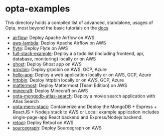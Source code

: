 # opta-examples
This directory holds a compiled list of advanced, standalone, usages of Opta, most beyond the basic tutorials on the 
[docs](https://docs.opta.dev/)

- [airflow](/examples/airflow): Deploy Apache Airflow on AWS
- [aws-lambda](/examples/aws-lambda): Deploy Apache Airflow on AWS
- [flyte](/examples/flyte): Deploy Flyte on AWS
- [full-stack-example](/examples/full-stack-example): Deploy a a todo list (including frontend, api, database, monitoring) locally or on AWS
- [ghost](/examples/ghost): Deploy Ghost app on AWS
- [grpcbin](/examples/grpcbin): Deploy grpcbin on AWS, GCP, Azure
- [hello-app](/examples/hello-app): Deploy a web application locally or on AWS, GCP, Azure
- [httpbin](/examples/httpbin): Deploy httpbin locally or on AWS, GCP, Azure
- [mattermost](/examples/mattermost-team): Deploy Mattermost (Team Edition) on AWS
- [minecraft](/examples/minecraft): Deploy Minecraft on AWS
- [opta-mongodb-atlas-search](/examples/opta-mongodb-atlas-search): Deploy a movie search application with Atlas Search
- [opta-mern-stack](/examples/opta-mern-stack): Containerize and Deploy the MongoDB + Express + ReactJS + Nodejs stack to AWS or Local; example application includes single-page-app React backend and Express/Nodejs backend.
- [retool](/examples/retool): Deploy Retool on AWS
- [sourcegraph](/examples/sourcegraph): Deploy Sourcegraph on AWS
